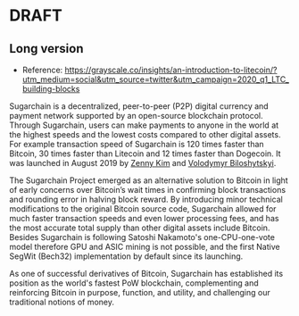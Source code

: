 # DRAFT

## Long version
- Reference: https://grayscale.co/insights/an-introduction-to-litecoin/?utm_medium=social&utm_source=twitter&utm_campaign=2020_q1_LTC_building-blocks

Sugarchain is a decentralized, peer-to-peer (P2P) digital currency and payment network supported by an open-source blockchain protocol. Through Sugarchain, users can make payments to anyone in the world at the highest speeds and the lowest costs compared to other digital assets. For example transaction speed of Sugarchain is 120 times faster than Bitcoin, 30 times faster than Litecoin and 12 times faster than Dogecoin. It was launched in August 2019 by [Zenny Kim](https://zennykim-dev.github.io/home/) and [Volodymyr Biloshytskyi](https://volbil.com/).

The Sugarchain Project emerged as an alternative solution to Bitcoin in light of early concerns over Bitcoin’s wait times in confirming block transactions and rounding error in halving block reward. By introducing minor technical modifications to the original Bitcoin source code, Sugarchain allowed for much faster transaction speeds and even lower processing fees, and has the most accurate total supply than other digital assets include Bitcoin. Besides Sugarchain is following Satoshi Nakamoto's one-CPU-one-vote model therefore GPU and ASIC mining is not possible, and the first Native SegWit (Bech32) implementation by default since its launching.

As one of successful derivatives of Bitcoin, Sugarchain has established its position as the world's fastest PoW blockchain, complementing and reinforcing Bitcoin in purpose, function, and utility, and challenging our traditional notions of money.
